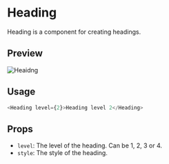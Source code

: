 # Heading

Heading is a component for creating headings.

## Preview

![Heaidng](@site/static/img/components/heading.png)

## Usage

```typescript
<Heading level={2}>Heading level 2</Heading>
```

## Props

- `level`: The level of the heading. Can be 1, 2, 3 or 4.
- `style`: The style of the heading.
